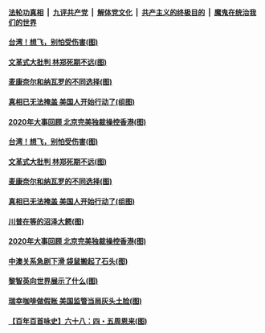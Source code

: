 ####  [法轮功真相](../../../../basic/blob/master/README.md?t=12201031) &nbsp;|&nbsp; [九评共产党](../../../../9ping.md/blob/master/README.md?t=12201031) &nbsp;|&nbsp; [解体党文化](../../../../jtdwh.md/blob/master/README.md?t=12201031)  &nbsp;|&nbsp; [共产主义的终极目的](../../../../gczydzjmd.md/blob/master/README.md?t=12201031) &nbsp;|&nbsp; [魔鬼在统治我们的世界](../../../../mgztzwmdsj.md/blob/master/README.md?t=12201031) 

#### [台湾！想飞，别怕受伤害(图)](../pages/p4/956438.md?t=12201031) 

#### [文革式大批判 林郑死期不远(图)](../pages/p4/956414.md?t=12201031) 

#### [麦康奈尔和纳瓦罗的不同选择(图)](../pages/p4/956415.md?t=12201031) 

#### [真相已无法掩盖 美国人开始行动了(组图)](../pages/p4/956396.md?t=12201031) 


#### [2020年大事回顾 北京完美独裁操控香港(图)](../pages/p4/956317.md?t=12201031) 

#### [台湾！想飞，别怕受伤害(图)](../pages/p4/956438.md?t=12201031) 

#### [文革式大批判 林郑死期不远(图)](../pages/p4/956414.md?t=12201031) 

#### [麦康奈尔和纳瓦罗的不同选择(图)](../pages/p4/956415.md?t=12201031) 

#### [真相已无法掩盖 美国人开始行动了(组图)](../pages/p4/956396.md?t=12201031) 

#### [川普在等的沼泽大鳄(图)](../pages/p4/956412.md?t=12201031) 





#### [2020年大事回顾 北京完美独裁操控香港(图)](../pages/p4/956317.md?t=12201031) 

#### [中澳关系急剧下滑 袋鼠搬起了石头(图)](../pages/p4/956314.md?t=12201031) 

#### [黎智英向世界展示了什么(图)](../pages/p4/956312.md?t=12201031) 

#### [瑞幸咖啡做假账 美国监管当局灰头土脸(图)](../pages/p4/956310.md?t=12201031) 





#### [【百年百首咏史】六十八：四・五周恩来(图)](../pages/p4/956258.md?t=12201031) 




